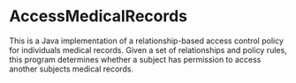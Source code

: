 # AccessMedicalRecords
This is a Java implementation of a relationship-based access control policy for individuals medical records. Given a set of relationships and policy rules, this program determines whether a subject has permission to access another subjects medical records.
